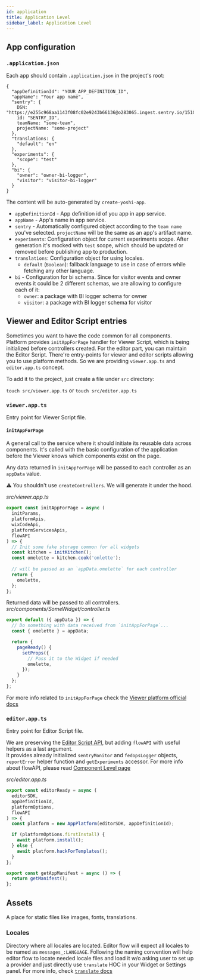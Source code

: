 ```yaml
---
id: application
title: Application Level
sidebar_label: Application Level
---
```


## App configuration
### `.application.json`
Each app should contain `.application.json` in the project's root:
```
{
  "appDefinitionId": "YOUR_APP_DEFINITION_ID",
  "appName": "Your app name",
  "sentry": {
    DSN: "https://e255c968aa1143f08fc02e9243b66136@o283065.ingest.sentry.io/1510555",
    id: "SENTRY_ID",
    teamName: "some-team",
    projectName: "some-project"
  },
  "translations: {
    "default": "en"
  },
  "experiments": {
    "scope": "test"
  },
  "bi": {
    "owner": "owner-bi-logger",
    "visitor": "visitor-bi-logger"
  } 
}
```
The content will be auto-generated by `create-yoshi-app`.
- `appDefinitionId` - App definition id of you app in app service.
- `appName` - App's name in app service.
- `sentry` - Automatically configured object according to the `team name` you've selected. `projectName` will be the same as an app's artifact name.
- `experiments`: Configuration object for current experiments scope. After generation it's mocked with `test` scope, which should be updated or removed before publishing app to production.
- `translations`: Configuration object for using locales.
  - `default` (`Boolean`): fallback language to use in case of errors while fetching any other language.
- `bi` - Configuration for bi schema. Since for visitor events and owner events it could be 2 different schemas, we are allowing to configure each of it:
  - `owner`: a package with BI logger schema for owner
  - `visitor`: a package with BI logger schema for visitor


## Viewer and Editor Script entries
Sometimes you want to have the code common for all components. Platform provides `initAppForPage` handler for Viewer Script, which is being initialized before controllers created.
For the editor part, you can maintain the Editor Script.
There're entry-points for viewer and editor scripts allowing you to use platform methods. So we are providing `viewer.app.ts` and `editor.app.ts` concept.

To add it to the project, just create a file under `src` directory:

`touch src/viewer.app.ts` or `touch src/editor.app.ts`

### `viewer.app.ts`
Entry point for Viewer Script file.

#### `initAppForPage`
A general call to the service where it should initiate its reusable data across components.
It's called with the basic configuration of the application before the Viewer knows which components exist on the page.

Any data returned in `initAppForPage` will be passed to each controller as an `appData` value.


⚠️ You shouldn't use `createControllers`. We will generate it under the hood.

*src/viewer.app.ts*
```ts
export const initAppForPage = async (
  initParams,
  platformApis,
  wixCodeApi,
  platformServicesApis,
  flowAPI
) => {
  // Init some fake storage common for all widgets
  const kitchen = initKitchen();
  const omelette = kitchen.cook('omlette');
  
  // will be passed as an `appData.omelette` for each controller
  return {
    omelette,
  };
};
```

Returned data will be passed to all controllers.
*src/components/SomeWidget/controller.ts*
```ts
export default ({ appData }) => {
  // Do something with data received from `initAppForPage`...
  const { omelette } = appData;

  return {
    pageReady() {
      setProps({
        // Pass it to the Widget if needed
        omelette,
      });
    }
  };
};
```

For more info related to `initAppForPage` check the [Viewer platform official docs](https://bo.wix.com/wix-docs/client/client-viewer-platform/articles/lifecycle#client-viewer-platform_articles_lifecycle_initappforpage)

### `editor.app.ts`
Entry point for Editor Script file.

We are preserving the [Editor Script API](https://bo.wix.com/wix-docs/client/editor-platform/editor-application-reference/editor-platform-app), but adding `flowAPI` with useful helpers as a last argument.  
It provides already initialized `sentryMonitor` and `fedopsLogger` objects, `reportError` helper function and `getExperiments` accessor. For more info about flowAPI, please read [Component Level page](./component#flowapi)

*src/editor.app.ts*
```ts
export const editorReady = async (
  editorSDK,
  appDefinitionId,
  platformOptions,
  flowAPI
) => {
  const platform = new AppPlatform(editorSDK, appDefinitionId);

  if (platformOptions.firstInstall) {
    await platform.install();
  } else {
    await platform.hackForTemplates();
  }
};

export const getAppManifest = async () => {
  return getManifest();
};
```

## Assets
A place for static files like images, fonts, translations.

### Locales
Directory where all locales are located. Editor flow will expect all locales to be named as `messages_:LANGUAGE`.
Following the naming convention will help editor flow to locate needed locale files and load it w/o asking user to set up a provider and just directly use
`translate` HOC in your Widget or Settings panel. For more info, check [`translate` docs](../runtime-api/yoshi-flow-editor-runtime.md#translate)